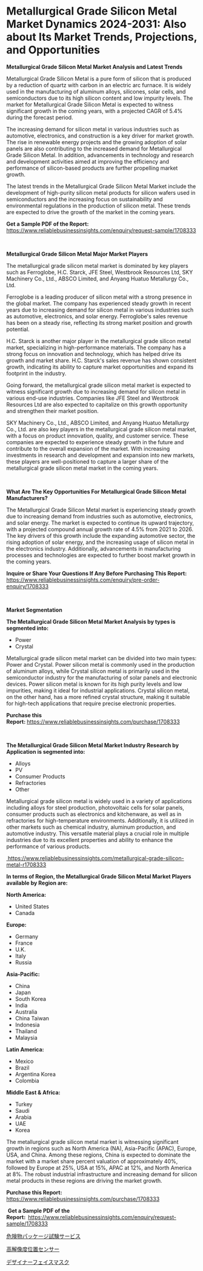 <p><h1>Metallurgical Grade Silicon Metal Market Dynamics 2024-2031: Also about Its Market Trends, Projections, and Opportunities</h1></p><p><strong>Metallurgical Grade Silicon Metal Market Analysis and Latest Trends</strong></p>
<p><p>Metallurgical Grade Silicon Metal is a pure form of silicon that is produced by a reduction of quartz with carbon in an electric arc furnace. It is widely used in the manufacturing of aluminum alloys, silicones, solar cells, and semiconductors due to its high silicon content and low impurity levels. The market for Metallurgical Grade Silicon Metal is expected to witness significant growth in the coming years, with a projected CAGR of 5.4% during the forecast period.</p><p>The increasing demand for silicon metal in various industries such as automotive, electronics, and construction is a key driver for market growth. The rise in renewable energy projects and the growing adoption of solar panels are also contributing to the increased demand for Metallurgical Grade Silicon Metal. In addition, advancements in technology and research and development activities aimed at improving the efficiency and performance of silicon-based products are further propelling market growth.</p><p>The latest trends in the Metallurgical Grade Silicon Metal Market include the development of high-purity silicon metal products for silicon wafers used in semiconductors and the increasing focus on sustainability and environmental regulations in the production of silicon metal. These trends are expected to drive the growth of the market in the coming years.</p></p>
<p><strong>Get a Sample PDF of the Report:&nbsp;</strong> <a href="https://www.reliablebusinessinsights.com/enquiry/request-sample/1708333">https://www.reliablebusinessinsights.com/enquiry/request-sample/1708333</a></p>
<p>&nbsp;</p>
<p><strong>Metallurgical Grade Silicon Metal Major Market Players</strong></p>
<p><p>The metallurgical grade silicon metal market is dominated by key players such as Ferroglobe, H.C. Starck, JFE Steel, Westbrook Resources Ltd, SKY Machinery Co., Ltd., ABSCO Limited, and Anyang Huatuo Metallurgy Co., Ltd. </p><p>Ferroglobe is a leading producer of silicon metal with a strong presence in the global market. The company has experienced steady growth in recent years due to increasing demand for silicon metal in various industries such as automotive, electronics, and solar energy. Ferroglobe's sales revenue has been on a steady rise, reflecting its strong market position and growth potential.</p><p>H.C. Starck is another major player in the metallurgical grade silicon metal market, specializing in high-performance materials. The company has a strong focus on innovation and technology, which has helped drive its growth and market share. H.C. Starck's sales revenue has shown consistent growth, indicating its ability to capture market opportunities and expand its footprint in the industry.</p><p>Going forward, the metallurgical grade silicon metal market is expected to witness significant growth due to increasing demand for silicon metal in various end-use industries. Companies like JFE Steel and Westbrook Resources Ltd are also expected to capitalize on this growth opportunity and strengthen their market position.</p><p>SKY Machinery Co., Ltd., ABSCO Limited, and Anyang Huatuo Metallurgy Co., Ltd. are also key players in the metallurgical grade silicon metal market, with a focus on product innovation, quality, and customer service. These companies are expected to experience steady growth in the future and contribute to the overall expansion of the market. With increasing investments in research and development and expansion into new markets, these players are well-positioned to capture a larger share of the metallurgical grade silicon metal market in the coming years.</p></p>
<p>&nbsp;</p>
<p><strong>What Are The Key Opportunities For Metallurgical Grade Silicon Metal Manufacturers?</strong></p>
<p><p>The Metallurgical Grade Silicon Metal market is experiencing steady growth due to increasing demand from industries such as automotive, electronics, and solar energy. The market is expected to continue its upward trajectory, with a projected compound annual growth rate of 4.5% from 2021 to 2026. The key drivers of this growth include the expanding automotive sector, the rising adoption of solar energy, and the increasing usage of silicon metal in the electronics industry. Additionally, advancements in manufacturing processes and technologies are expected to further boost market growth in the coming years.</p></p>
<p><strong>Inquire or Share Your Questions If Any Before Purchasing This Report:</strong> <a href="https://www.reliablebusinessinsights.com/enquiry/pre-order-enquiry/1708333">https://www.reliablebusinessinsights.com/enquiry/pre-order-enquiry/1708333</a></p>
<p>&nbsp;</p>
<p><strong>Market Segmentation</strong></p>
<p><strong>The Metallurgical Grade Silicon Metal Market Analysis by types is segmented into:</strong></p>
<p><ul><li>Power</li><li>Crystal</li></ul></p>
<p><p>Metallurgical grade silicon metal market can be divided into two main types: Power and Crystal. Power silicon metal is commonly used in the production of aluminum alloys, while Crystal silicon metal is primarily used in the semiconductor industry for the manufacturing of solar panels and electronic devices. Power silicon metal is known for its high purity levels and low impurities, making it ideal for industrial applications. Crystal silicon metal, on the other hand, has a more refined crystal structure, making it suitable for high-tech applications that require precise electronic properties.</p></p>
<p><strong>Purchase this Report:&nbsp;</strong><a href="https://www.reliablebusinessinsights.com/purchase/1708333">https://www.reliablebusinessinsights.com/purchase/1708333</a></p>
<p>&nbsp;</p>
<p><strong>The Metallurgical Grade Silicon Metal Market Industry Research by Application is segmented into:</strong></p>
<p><ul><li>Alloys</li><li>PV</li><li>Consumer Products</li><li>Refractories</li><li>Other</li></ul></p>
<p><p>Metallurgical grade silicon metal is widely used in a variety of applications including alloys for steel production, photovoltaic cells for solar panels, consumer products such as electronics and kitchenware, as well as in refractories for high-temperature environments. Additionally, it is utilized in other markets such as chemical industry, aluminum production, and automotive industry. This versatile material plays a crucial role in multiple industries due to its excellent properties and ability to enhance the performance of various products.</p></p>
<p><a href="https://www.reliablebusinessinsights.com/metallurgical-grade-silicon-metal-r1708333">&nbsp;https://www.reliablebusinessinsights.com/metallurgical-grade-silicon-metal-r1708333</a></p>
<p><strong>In terms of Region, the Metallurgical Grade Silicon Metal Market Players available by Region are:</strong></p>
<p>
    <p> <strong> North America: </strong>
        <ul>
            <li>United States</li>
            <li>Canada</li>
        </ul>
        </p> 
    <p> <strong> Europe: </strong>
        <ul>
            <li>Germany</li>
            <li>France</li>
            <li>U.K.</li>
            <li>Italy</li>
            <li>Russia</li>
        </ul>
        </p> 
    <p> <strong> Asia-Pacific: </strong>
        <ul>
            <li>China</li>
            <li>Japan</li>
            <li>South Korea</li>
            <li>India</li>
            <li>Australia</li>
            <li>China Taiwan</li>
            <li>Indonesia</li>
            <li>Thailand</li>
            <li>Malaysia</li>
        </ul>
        </p> 
    <p> <strong> Latin America: </strong>
        <ul>
            <li>Mexico</li>
            <li>Brazil</li>
            <li>Argentina Korea</li>
            <li>Colombia</li>
        </ul>
        </p> 
    <p> <strong> Middle East & Africa: </strong>
        <ul>
            <li>Turkey</li>
            <li>Saudi</li>
            <li>Arabia</li>
            <li>UAE</li>
            <li>Korea</li>
        </ul>
    </p>
    </p>
<p><p>The metallurgical grade silicon metal market is witnessing significant growth in regions such as North America (NA), Asia-Pacific (APAC), Europe, USA, and China. Among these regions, China is expected to dominate the market with a market share percent valuation of approximately 40%, followed by Europe at 25%, USA at 15%, APAC at 12%, and North America at 8%. The robust industrial infrastructure and increasing demand for silicon metal products in these regions are driving the market growth.</p></p>
<p><strong>Purchase this Report: </strong><a href="https://www.reliablebusinessinsights.com/purchase/1708333">https://www.reliablebusinessinsights.com/purchase/1708333</a></p>
<p>&nbsp;<strong>Get a Sample PDF of the Report:&nbsp;&nbsp;</strong><a href="https://www.reliablebusinessinsights.com/enquiry/request-sample/1708333">https://www.reliablebusinessinsights.com/enquiry/request-sample/1708333</a></p>
<p><strong></strong></p>
<p><p><a href="https://github.com/DayanaRunolfsdottir/Market-Research-Report-List-1/blob/main/8451641103686.md">危険物パッケージ試験サービス</a></p><p><a href="https://github.com/zoetazuur/Market-Research-Report-List-1/blob/main/5657310103684.md">高解像度位置センサー</a></p><p><a href="https://github.com/VinceMarvin1/Market-Research-Report-List-1/blob/main/6262552103685.md">デザイナーフェイスマスク</a></p></p>